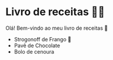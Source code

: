 # Livro de receitas 👨‍🍳

Olá! Bem-vindo ao meu livro de receitas 👋

 - Strogonoff de Frango 🐔
 - Pavê de Chocolate
 - Bolo de cenoura
